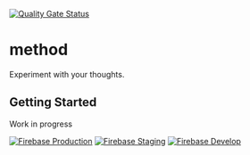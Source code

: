 [![Quality Gate Status](https://sonarcloud.io/api/project_badges/measure?project=method.common&metric=alert_status)](https://sonarcloud.io/summary/new_code?id=method.common)
# method

Experiment with your thoughts.

## Getting Started

Work in progress

[![Firebase Production](https://img.shields.io/badge/firebase-prd-FFCA28?logo=firebase)](https://console.firebase.google.com/project/method-gcp-prd/overview)
[![Firebase Staging](https://img.shields.io/badge/firebase-stg-lightgrey?logo=firebase)](https://console.firebase.google.com/project/method-gcp-stg/overview)
[![Firebase Develop](https://img.shields.io/badge/firebase-dev-lightgrey?logo=firebase)](https://console.firebase.google.com/project/method-gcp-dev/overview)

